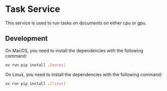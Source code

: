 # Task Service

This service is used to run tasks on documents on either cpu or gpu.

## Development

On MacOS, you need to install the dependencies with the following command:
```bash
uv run pip install .[macos]
```

On Linux, you need to install the dependencies with the following command:
```bash
uv run pip install .[linux]
```